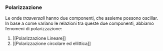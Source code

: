 ### Polarizzazione
Le onde _trasversali_ hanno due componenti, che assieme possono oscillar. In base a come variano le relazioni tra queste due componenti, abbiamo fenomeni di polarizzazione:
1) [[Polarizzazione Lineare]]
2) [[Polarizzazione circolare ed ellittica]]